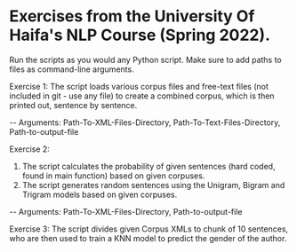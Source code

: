 # Exercises from the University Of Haifa's NLP Course (Spring 2022).

Run the scripts as you would any Python script. Make sure to add paths to files as command-line arguments. 

Exercise 1: 
        The script loads various corpus files and free-text files (not included in git - use any file) to create a combined corpus, which is then printed out, sentence by sentence.
        
-- Arguments: Path-To-XML-Files-Directory, Path-To-Text-Files-Directory, Path-to-output-file

Exercise 2: 
  1) The script calculates the probability of given sentences (hard coded, found in main function) based on given corpuses.
  2) The script generates random sentences using the Unigram, Bigram and Trigram models based on given corpuses.
  
  -- Arguments: Path-To-XML-Files-Directory, Path-to-output-file
  
  
Exercise 3:
     The script divides given Corpus XMLs to chunk of 10 sentences, who are then used to train a KNN model to predict the gender of the author.
